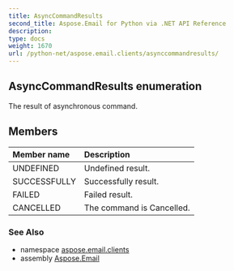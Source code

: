 ```yaml
---
title: AsyncCommandResults
second_title: Aspose.Email for Python via .NET API Reference
description: 
type: docs
weight: 1670
url: /python-net/aspose.email.clients/asynccommandresults/
---
```


## AsyncCommandResults enumeration

The result of asynchronous command.

## Members
| Member name | Description |
| :- | :- |
|UNDEFINED|Undefined result.|
|SUCCESSFULLY|Successfully result.|
|FAILED|Failed result.|
|CANCELLED|The command is Cancelled.|

### See Also

* namespace [aspose.email.clients](/email/python-net/aspose.email.clients/)
* assembly [Aspose.Email](/email/python-net/)

